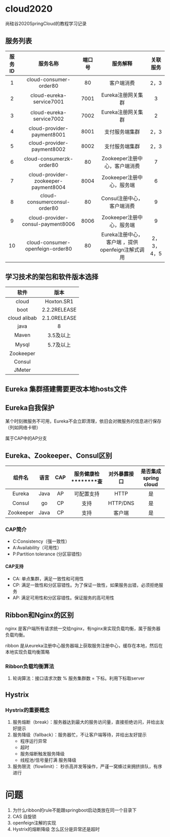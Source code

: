 # cloud2020
尚硅谷2020SpringCloud的教程学习记录

## 服务列表
|服务ID|服务名称|端口号|服务解释|关联服务|
|:---:|:---:|:---:|:---:|:---:|
|1|cloud-consumer-order80|80|客户端消费|2，3|
|2|cloud-eureka-service7001|7001|Eureka注册网关集群|3|
|3|cloud-eureka-service7002|7002|Eureka注册网关集群|2|
|4|cloud-provider-payment8001|8001|支付服务端集群|2，3|
|5|cloud-provider-payment8002|8002|支付服务端集群|2，3|
|6|cloud-consumerzk-order80|80|Zookeeper注册中心，客户端消费|7|
|7|cloud-provider-zookeeper-payment8004|8004|Zookeeper注册中心，服务端|6|
|8|cloud-consumerconsul-order80|80|Consul注册中心，客户端消费|9|
|9|cloud-provider-consul-payment8006|8006|Zookeeper注册中心，服务端|9|
|10|cloud-consumer-openfeign-order80|80|Eureka注册中心，客户端 ，提供openfeign注解式调用|2，3，4，5|


## 学习技术的架包和软件版本选择
|软件|版本|
|:---:|:---:|
|cloud |          Hoxton.SR1|
|boot   |         2.2.2RELEASE|
|cloud alibab |   2.1.0RELEASE|
|java   |         8 |
|Maven  |         3.5及以上|
|Mysql   |        5.7及以上|
|Zookeeper   |    |
|Consul||
|JMeter||

## Eureka 集群搭建需要更改本地hosts文件

## Eureka自我保护

某个时刻微服务不可用，Eureka不会立即清理，依旧会对微服务的信息进行保存（列如网络卡顿）

属于CAP中的AP分支


## Eureka、Zookeeper、Consul区别
|组件名|语言|CAP|服务健康检********查|对外暴露接口|是否集成spring cloud|
|:---:|:---:|:---:|:---:|:---:|:---:|
|Eureka|Java|AP|可配置支持|HTTP|是|
|Consul|go|CP|支持|HTTP/DNS|是|
|Zookeeper|Java|CP|支持|客户端|是|

### CAP简介
* C:Consistency（强一致性）
* A:Availability（可用性）
* P:Partition tolerance (分区容错性)

#### CAP支持
* CA: 单点集群，满足一致性和可用性
* CP: 满足一致性和分区容错性。为了保证一致性，如果服务出错，必须拒绝服务
* AP: 满足可用性和分区容错性。保证服务的高可用性


## Ribbon和Nginx的区别
nginx 是客户端所有请求统一交给nginx，有nginx来实现负载均衡，属于服务器负载均衡。

ribbon 是从eureka注册中心服务器端上获取服务注册中心，缓存在本地，然后在本地实现负载均衡策略

### Ribbon负载均衡算法
1. 轮询算法：接口请求次数 % 服务集群数 = 下标。利用下标取server 


## Hystrix 

### Hystrix的重要概念
1. 服务熔断（break）：服务器达到最大的服务访问量，直接拒绝访问，并给出友好提示
2. 服务降级（fallback）：服务器忙，不让客户端等待，并给出友好提示
    * 程序运行异常
    * 超时
    * 服务熔断触发服务降级
    * 线程池/信号量打满 服务降级
3. 服务限流（flowlimit）： 秒杀高并发等操作，严谨一窝蜂过来拥挤排队，有序进行



# 问题
1. 为什么ribbon的rule不能跟springboot启动类放在同一个目录下
2. CAS 自旋锁
3. openfeign注解的实现
4. Hystrix的熔断降级 怎么区分是异常还是超时